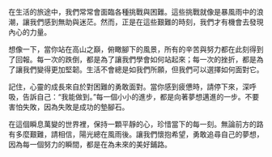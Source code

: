 在生活的旅途中，我們常常會面臨各種挑戰與困難。這些挑戰就像是暴風雨中的浪潮，讓我們感到無助與迷茫。然而，正是在這些艱難的時刻，我們才有機會去發現內心的力量。

想像一下，當你站在高山之巔，俯瞰腳下的風景，所有的辛苦與努力都在此刻得到了回報。每一次的跌倒，都是為了讓我們學會如何站起來；每一次的挫折，都是為了讓我們變得更加堅韌。生活不會總是如我們所願，但我們可以選擇如何面對它。

記住，心靈的成長來自於對困難的勇敢面對。當你感到疲憊時，請停下來，深呼吸，告訴自己：“我能做到。”每一個小小的進步，都是向著夢想邁進的一步。不要害怕失敗，因為失敗是成功的墊腳石。

在這個瞬息萬變的世界裡，保持一顆平靜的心，珍惜當下的每一刻。無論前方的路有多麼艱難，請相信，陽光總在風雨後。讓我們懷抱希望，勇敢追尋自己的夢想，因為每一個努力的瞬間，都是在為未來的美好鋪路。